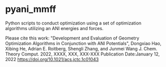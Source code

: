 # pyani_mmff
Python scripts to conduct optimization using a set of optimization algorithms utilizing an ANI energies and forces.

Please cite this work:
"Development and Evaluation of Geometry Optimization Algorithms in Conjunction with ANI Potentials",
Dongxiao Hao, Xibing He, Adrian E. Roitberg, Shengli Zhang, and Junmei Wang
J. Chem. Theory Comput. 2022, XXXX, XXX, XXX-XXX
Publication Date:January 12, 2022
https://doi.org/10.1021/acs.jctc.1c01043

